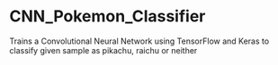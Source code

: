 # CNN_Pokemon_Classifier
Trains a Convolutional Neural Network using TensorFlow and Keras to classify given sample as pikachu, raichu or neither

